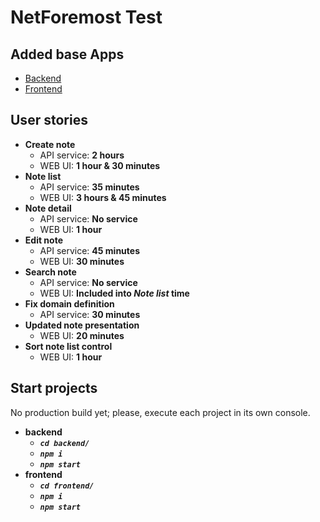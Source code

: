 # NetForemost Test

## Added base Apps

- [Backend](https://github.com/sbsys/typescript-ddd-microservice)
- [Frontend](https://github.com/sbsys/smop-frontend)

## User stories

- **Create note**
  - API service: **2 hours**
  - WEB UI: **1 hour & 30 minutes**
- **Note list**
  - API service: **35 minutes**
  - WEB UI: **3 hours & 45 minutes**
- **Note detail**
  - API service: **No service**
  - WEB UI: **1 hour**
- **Edit note**
  - API service: **45 minutes**
  - WEB UI: **30 minutes**
- **Search note**
  - API service: **No service**
  - WEB UI: **Included into *Note list* time**
- **Fix domain definition**
  - API service: **30 minutes**
- **Updated note presentation**
  - WEB UI: **20 minutes**
- **Sort note list control**
  - WEB UI: **1 hour**

## Start projects

No production build yet; please, execute each project in its own console.

- **backend**
  - ***`cd backend/`***
  - ***`npm i`***
  - ***`npm start`***
- **frontend**
  - ***`cd frontend/`***
  - ***`npm i`***
  - ***`npm start`***
